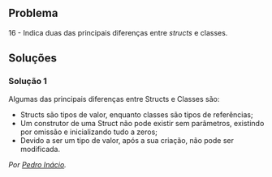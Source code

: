 ## Problema

16 - Indica duas das principais diferenças entre _structs_ e classes.

## Soluções

### Solução 1

Algumas das principais diferenças entre Structs e Classes são:

* Structs são tipos de valor, enquanto classes são tipos de referências;
* Um construtor de uma Struct não pode existir sem parâmetros, existindo por omissão e inicializando tudo a zeros;
* Devido a ser um tipo de valor, após a sua criação, não pode ser modificada.

*Por [Pedro Inácio](https://github.com/PmaiWoW).*